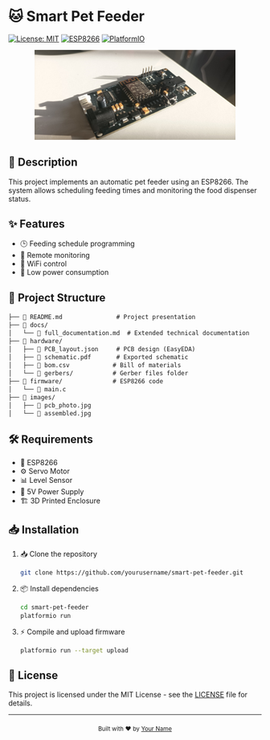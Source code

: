 # 🐱 Smart Pet Feeder

[![License: MIT](https://img.shields.io/badge/License-MIT-yellow.svg)](https://opensource.org/licenses/MIT)
[![ESP8266](https://img.shields.io/badge/ESP8266-NodeMCU-orange)](https://www.espressif.com/en/products/socs/esp8266)
[![PlatformIO](https://img.shields.io/badge/PlatformIO-IDE-blue)](https://platformio.org/)

<div align="center">
  <img src="images/assembled.jpeg" alt="Smart Pet Feeder" width="400"/>
</div>


</div>

## 📝 Description

This project implements an automatic pet feeder using an ESP8266. The system allows scheduling feeding times and monitoring the food dispenser status.

## ✨ Features

- 🕒 Feeding schedule programming
- 📱 Remote monitoring
- 📶 WiFi control
- 🔋 Low power consumption

## 📁 Project Structure

```
├── 📄 README.md               # Project presentation
├── 📂 docs/
│   └── 📄 full_documentation.md  # Extended technical documentation
├── 📂 hardware/
│   ├── 📄 PCB_layout.json     # PCB design (EasyEDA)
│   ├── 📄 schematic.pdf       # Exported schematic
│   ├── 📄 bom.csv            # Bill of materials
│   └── 📂 gerbers/           # Gerber files folder
├── 📂 firmware/              # ESP8266 code
│   └── 📄 main.c
├── 📂 images/
│   ├── 📄 pcb_photo.jpg
│   └── 📄 assembled.jpg
```

## 🛠️ Requirements

- 🔌 ESP8266
- ⚙️ Servo Motor
- 📊 Level Sensor
- 🔌 5V Power Supply
- 🏗️ 3D Printed Enclosure

## 📥 Installation

1. 📥 Clone the repository
   ```bash
   git clone https://github.com/yourusername/smart-pet-feeder.git
   ```
2. 📦 Install dependencies
   ```bash
   cd smart-pet-feeder
   platformio run
   ```
3. ⚡ Compile and upload firmware
   ```bash
   platformio run --target upload
   ```

## 📄 License

This project is licensed under the MIT License - see the [LICENSE](LICENSE) file for details.

---

<div align="center">
  <sub>Built with ❤️ by <a href="https://github.com/yourusername">Your Name</a></sub>
</div>

